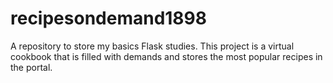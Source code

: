 # recipesondemand1898
A repository to store my basics Flask studies. This project is a virtual cookbook that is filled with demands and stores the most popular recipes in the portal.
